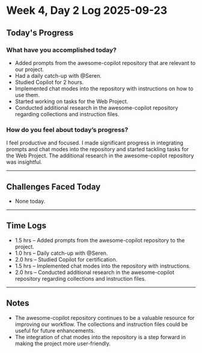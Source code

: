 # Week 4, Day 2 Log 2025-09-23

## Today's Progress

### What have you accomplished today?

-   Added prompts from the awesome-copilot repository that are relevant to our project.
-   Had a daily catch-up with @Seren.
-   Studied Copilot for 2 hours.
-   Implemented chat modes into the repository with instructions on how to use them.
-   Started working on tasks for the Web Project.
-   Conducted additional research in the awesome-copilot repository regarding collections and instruction files.

### How do you feel about today’s progress?

I feel productive and focused. I made significant progress in integrating prompts and chat modes into the repository and started tackling tasks for the Web Project. The additional research in the awesome-copilot repository was insightful.

---

## Challenges Faced Today

-   None today.

---

## Time Logs

-   1.5 hrs – Added prompts from the awesome-copilot repository to the project.
-   1.0 hrs – Daily catch-up with @Seren.
-   2.0 hrs – Studied Copilot for certification.
-   1.5 hrs – Implemented chat modes into the repository with instructions.
-   2.0 hrs – Conducted additional research in the awesome-copilot repository regarding collections and instruction files.

---

## Notes

-   The awesome-copilot repository continues to be a valuable resource for improving our workflow. The collections and instruction files could be useful for future enhancements.
-   The integration of chat modes into the repository is a step forward in making the project more user-friendly.
